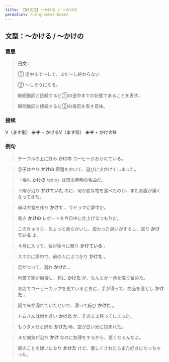 ```yaml
---
title: 【N3文法】〜かける / 〜かけの
permalink: /n3-grammar-kake/
---
```


## 文型：〜かける / 〜かけの

### 意思

> **日文：**
> 
> ① 途中まで～して、まだ～し終わらない
> 
> ② 〜しそうになる。
> 
> 継続動詞と接続すると①の途中までの状態であることを表す。
> 
> 瞬間動詞と接続すると②の直前を表す意味。


### 接续

V（ます形） ~~ます~~ \+ かけるV（ます形） ~~ます~~ \+ かけのN

### 例句

> テーブルの上に飲み **かけの** コーヒーがおかれている。

> 息子はやり **かけの** 宿題をおいて、遊びに出かけてしまった。

> 「壊れ **かけの** radio」は徳永英明の名曲だ。

> 下痢が治り **かけていた** のに、何か変な物を食べたのか、またお腹が痛くなってきた。

> 母は夕食を作り **かけて** 、今ドラマに夢中だ。

> 書き **かけの** レポートを今日中に仕上げるつもりだ。

> このきゅうり、ちょっと柔らかいし、変わった臭いがするし、腐り **かけている** よ。

> ４月に入って、桜が徐々に散り **かけている** 。

> スマホに夢中で、前の人にぶつかり **かけた** 。

> 足がつって、溺れ **かけた** 。

> 地震で家が崩壊し、死に **かけた** が、なんとか一命を取り留めた。

> お店でコーヒーカップを見ているときに、手が滑って、商品を落とし **かけた** 。

> 雨で床が濡れていたせいで、滑って転び **かけた** 。

> トムさんは何か言い **かけた** が、そのまま黙ってしまった。

> もうダメだと諦め **かけた** 時、空が白い光に包まれた。

> まだ病気が治り **かけ** なのに無理をするから、悪くなるんだよ。

> 彼のことを嫌いになり **かけた** けど、優しくされたらまた好きになっちゃった。

